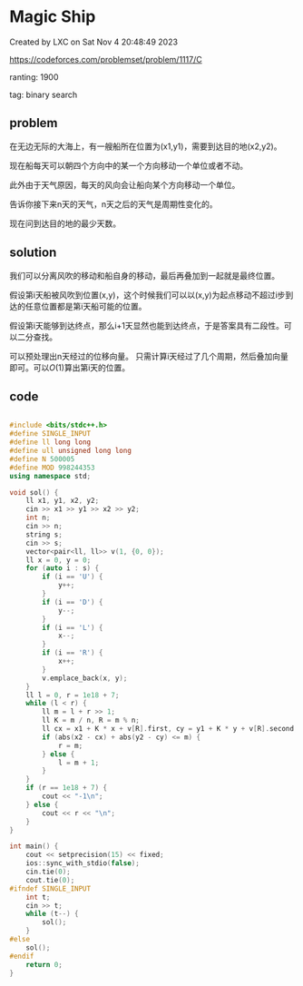 # Magic Ship

Created by LXC on Sat Nov  4 20:48:49 2023

https://codeforces.com/problemset/problem/1117/C

ranting: 1900

tag: binary search

## problem

在无边无际的大海上，有一艘船所在位置为(x1,y1)，需要到达目的地(x2,y2)。

现在船每天可以朝四个方向中的某一个方向移动一个单位或者不动。

此外由于天气原因，每天的风向会让船向某个方向移动一个单位。

告诉你接下来n天的天气，n天之后的天气是周期性变化的。

现在问到达目的地的最少天数。

## solution

我们可以分离风吹的移动和船自身的移动，最后再叠加到一起就是最终位置。

假设第i天船被风吹到位置(x,y)，这个时候我们可以以(x,y)为起点移动不超过i步到达的任意位置都是第i天船可能的位置。

假设第i天能够到达终点，那么i+1天显然也能到达终点，于是答案具有二段性。可以二分查找。

可以预处理出n天经过的位移向量。
只需计算i天经过了几个周期，然后叠加向量即可。可以$O(1)$算出第i天的位置。


## code

``` cpp

#include <bits/stdc++.h>
#define SINGLE_INPUT
#define ll long long
#define ull unsigned long long
#define N 500005
#define MOD 998244353
using namespace std;

void sol() {
    ll x1, y1, x2, y2;
    cin >> x1 >> y1 >> x2 >> y2;
    int n;
    cin >> n;
    string s;
    cin >> s;
    vector<pair<ll, ll>> v(1, {0, 0});
    ll x = 0, y = 0;
    for (auto i : s) {
        if (i == 'U') {
            y++;
        }
        if (i == 'D') {
            y--;
        }
        if (i == 'L') {
            x--;
        }
        if (i == 'R') {
            x++;
        }
        v.emplace_back(x, y);
    }
    ll l = 0, r = 1e18 + 7;
    while (l < r) {
        ll m = l + r >> 1;
        ll K = m / n, R = m % n;
        ll cx = x1 + K * x + v[R].first, cy = y1 + K * y + v[R].second;
        if (abs(x2 - cx) + abs(y2 - cy) <= m) {
            r = m;
        } else {
            l = m + 1;
        }
    }
    if (r == 1e18 + 7) {
        cout << "-1\n";
    } else {
        cout << r << "\n";
    }
}

int main() {
    cout << setprecision(15) << fixed;
    ios::sync_with_stdio(false);
    cin.tie(0);
    cout.tie(0);
#ifndef SINGLE_INPUT
    int t;
    cin >> t;
    while (t--) {
        sol();
    }
#else
    sol();
#endif
    return 0;
}

```
